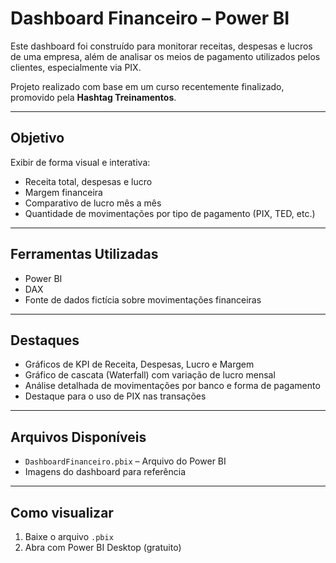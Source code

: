 # Dashboard Financeiro – Power BI

 Este dashboard foi construído para monitorar receitas, despesas e lucros de uma empresa, além de analisar os meios de pagamento utilizados pelos clientes, especialmente via PIX.

 Projeto realizado com base em um curso recentemente finalizado, promovido pela **Hashtag Treinamentos**.

---

## Objetivo

Exibir de forma visual e interativa:

- Receita total, despesas e lucro
- Margem financeira
- Comparativo de lucro mês a mês
- Quantidade de movimentações por tipo de pagamento (PIX, TED, etc.)

---

## Ferramentas Utilizadas

- Power BI
- DAX
- Fonte de dados fictícia sobre movimentações financeiras

---

## Destaques

- Gráficos de KPI de Receita, Despesas, Lucro e Margem
- Gráfico de cascata (Waterfall) com variação de lucro mensal
- Análise detalhada de movimentações por banco e forma de pagamento
- Destaque para o uso de PIX nas transações

---

## Arquivos Disponíveis

- `DashboardFinanceiro.pbix` – Arquivo do Power BI
- Imagens do dashboard para referência

---

## Como visualizar

1. Baixe o arquivo `.pbix`
2. Abra com Power BI Desktop (gratuito)


